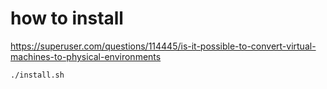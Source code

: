 # how to install

https://superuser.com/questions/114445/is-it-possible-to-convert-virtual-machines-to-physical-environments

```sh
./install.sh
```